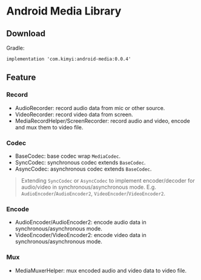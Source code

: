# Android Media Library

## Download
Gradle:
```
implementation 'com.kimyi:android-media:0.0.4'
```

## Feature
### Record
- AudioRecorder: record audio data from mic or other source.
- VideoRecorder: record video data from screen.
- MediaRecordHelper/ScreenRecorder: record audio and video, encode and mux them to video file.

### Codec
- BaseCodec: base codec wrap `MediaCodec`.
- SyncCodec: synchronous codec extends `BaseCodec`.
- AsyncCodec: asynchronous codec extends `BaseCodec`.   

> Extending `SyncCodec` or `AsyncCodec` to implement encoder/decoder for audio/video in synchronous/asynchronous mode. 
> E.g. `AudioEncoder`/`AudioEncoder2`, `VideoEncoder`/`VideoEncoder2`.

### Encode
- AudioEncoder/AudioEncoder2: encode audio data in synchronous/asynchronous mode.
- VideoEncoder/VideoEncoder2: encode video data in synchronous/asynchronous mode.

### Mux
- MediaMuxerHelper: mux encoded audio and video data to video file.